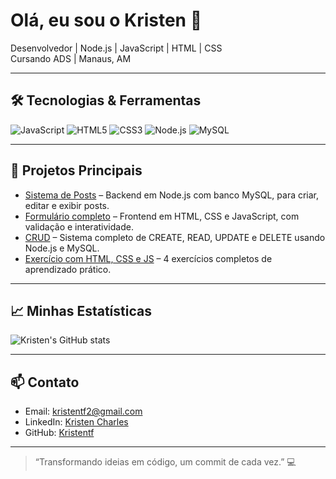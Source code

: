 # Olá, eu sou o Kristen 👋
Desenvolvedor | Node.js | JavaScript | HTML | CSS  
Cursando ADS | Manaus, AM  

---

## 🛠 Tecnologias & Ferramentas
![JavaScript](https://img.shields.io/badge/JavaScript-F7DF1E?style=for-the-badge&logo=javascript&logoColor=black)
![HTML5](https://img.shields.io/badge/HTML5-E34F26?style=for-the-badge&logo=html5&logoColor=white)
![CSS3](https://img.shields.io/badge/CSS3-1572B6?style=for-the-badge&logo=css3&logoColor=white)
![Node.js](https://img.shields.io/badge/Node.js-339933?style=for-the-badge&logo=node.js&logoColor=white)
![MySQL](https://img.shields.io/badge/MySQL-4479A1?style=for-the-badge&logo=mysql&logoColor=white)

---

## 📂 Projetos Principais
- [Sistema de Posts](https://github.com/Kristentf/cadastrar-posts) – Backend em Node.js com banco MySQL, para criar, editar e exibir posts.
- [Formulário completo](https://github.com/Kristentf/Formulario) – Frontend em HTML, CSS e JavaScript, com validação e interatividade.
- [CRUD](https://github.com/Kristentf/CRUD) – Sistema completo de CREATE, READ, UPDATE e DELETE usando Node.js e MySQL.
- [Exercício com HTML, CSS e JS](https://github.com/Kristentf/exs-site-Curso-em-video-JS) – 4 exercícios completos de aprendizado prático.

---

## 📈 Minhas Estatísticas
![Kristen's GitHub stats](https://github-readme-stats.vercel.app/api?username=Kristentf&show_icons=true&theme=gruvbox)

---

## 📫 Contato
- Email: [kristentf2@gmail.com](mailto:kristentf2@gmail.com)
- LinkedIn: [Kristen Charles](https://www.linkedin.com/in/kristencharles)
- GitHub: [Kristentf](https://github.com/Kristentf)

---

> “Transformando ideias em código, um commit de cada vez.” 💻

